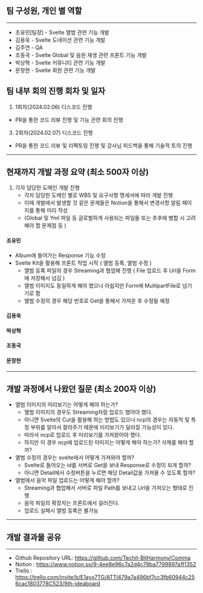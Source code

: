## 팀 구성원, 개인 별 역할

---

- 조유민[팀장] - Svelte 앨범 관련 기능 개발
- 김용욱 - Svelte 도네이션 관련 기능 개발
- 김주연 - QA
- 조동국 - Svelte Global 및 음원 재생 관련 프론트 기능 개발
- 박상혁 - Svelte 커뮤니티 관련 기능 개발
- 문창현 - Svelte 회원 관련 기능 개발

## 팀 내부 회의 진행 회차 및 일자
1. 1회차(2024.02.06) 디스코드 진행
- PR을 통한 코드 리뷰 진행 및 기능 관련 회의 진행
3. 2회차(2024.02.07) 디스코드 진행
- PR을 통한 코드 리뷰 및 리펙토링 진행 및 강사님 피드백을 통해 기술적 토의 진행
---

## 현재까지 개발 과정 요약 (최소 500자 이상)
1. 각자 담당한 도메인 개발 진행
   - 각자 담당한 도메인 별로 WBS 및 요구사항 명세서에 따라 개발 진행
   - 이때 개발에서 발생할 것 같은 문제들은 Notion을 통해서 변경사항 알림 페이지를 통해 미리 작성
   - (Global 및 Yml 파일 등 글로벌하게 사용되는 파일들 또는 추후에 병합 시 고려해야 할 문제점 등 )

#### 조유민
- Album에 들어가는 Response 기능 수정
- Svelte Kit을 활용해 프론트 작업 시작 ( 앨범 등록, 앨범 수정 )
  - 앨범 등록 파일의 경우 Streaming과 협업해 진행 ( File 업로드 후 Url을 Form에 저장해서 넘김 )
  - 앨범 이미지도 동일하게 해야 했으나 아쉽지만 Form에 MultipartFile로 넘기기로 함
  - 앨범 수정의 경우 해당 번호로 Get을 통해서 가져온 후 수정될 예정
#### 김용욱

#### 박상혁

#### 조동국

#### 문창현

---
## 개발 과정에서 나왔던 질문 (최소 200자 이상)
- 앨범 이미지의 미리보기는 어떻게 해야 하는가?
  - 앨범 이미지의 경우도 Streaming처럼 업로드 했어야 했다.
  - 아니면 Svelte의 Cut을 활용해 하는 방법도 있으나 ncp의 경우는 자동적 및 특정 부위를 알아서 잘라주기 때문에 미리보기가 달라질 가능성이 있다.
  - 따라서 ncp로 업로드 후 미리보기를 가져왔어야 했다.
  - 하지만 이 경우 ncp에 업로드된 이미지는 어떻게 해야 하는가? 삭제를 해야 할까?
- 앨범 수정의 경우는 svelte에서 어떻게 가져와야 할까?
  - Svelte로 들어오는 id를 서버로 Get을 보내 Response로 수정이 되게 할까?
  - 아니면 Detail에서 수정버튼을 누르면 해당 Detail값을 가져올 수 있도록 할까?
- 앨범에서 음악 파일 업로드는 어떻게 해야 할까?
  - Streaming과 협업해서 서버로 파일 Path를 보내고 Url을 가져오는 형태로 진행
  - 음악 파일의 확장자는 프론트에서 걸러진다.
  - 업로드 실패시 앨범 등록은 불가능
---
## 개발 결과물 공유
---
- Github Repository URL: https://github.com/Techit-BitHarmony/Comma
- Notion : https://www.notion.so/9-4ee8e96c7a2d4c79ba7799897a1f1352
- Trello : https://trello.com/invite/b/E1ayx7TG/ATTI479a7a496bf7cc3fb60944c256cac1803778C523/9th-ideaboard
